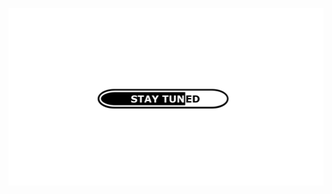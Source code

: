 <body>

<div style="display: flex; justify-content: center; align-items: center; height: 600px;">
   <img src="StayTuned.png" alt="Stay Tuned" style="width: auto; height: auto">
</div>

</body>
